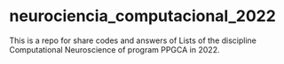# neurociencia_computacional_2022
This is a repo for share codes and answers of Lists of the discipline Computational Neuroscience of program PPGCA in 2022. 
